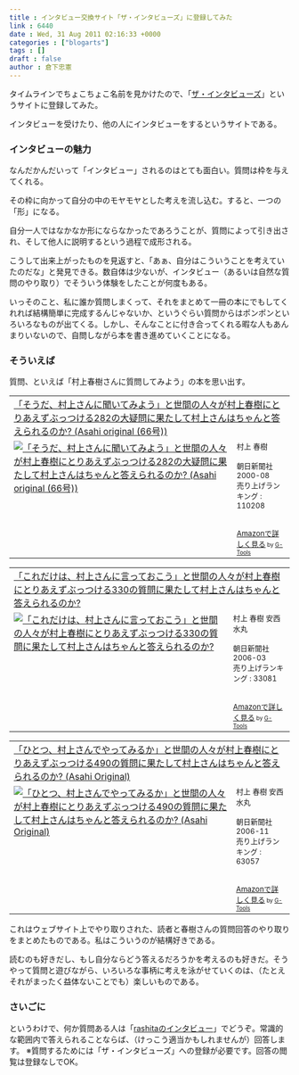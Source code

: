 ```yaml
---
title : インタビュー交換サイト「ザ・インタビューズ」に登録してみた
link : 6440
date : Wed, 31 Aug 2011 02:16:33 +0000
categories : ["blogarts"]
tags : []
draft : false
author : 倉下忠憲
---
```


タイムラインでちょこちょこ名前を見かけたので、「<a href="http://theinterviews.jp/">ザ・インタビューズ</a>」というサイトに登録してみた。

インタビューを受けたり、他の人にインタビューをするというサイトである。

<h3>インタビューの魅力</h3>
なんだかんだいって「インタビュー」されるのはとても面白い。質問は枠を与えてくれる。

その枠に向かって自分の中のモヤモヤとした考えを流し込む。すると、一つの「形」になる。

自分一人ではなかなか形にならなかったであろうことが、質問によって引き出され、そして他人に説明するという過程で成形される。

こうして出来上がったものを見返すと、「あぁ、自分はこういうことを考えていたのだな」と発見できる。数自体は少ないが、インタビュー（あるいは自然な質問のやり取り）でそういう体験をしたことが何度もある。

いっそのこと、私に誰か質問しまくって、それをまとめて一冊の本にでもしてくれれば結構簡単に完成するんじゃないか、というぐらい質問からはポンポンといろいろなものが出てくる。しかし、そんなことに付き合ってくれる暇な人もあんまりいないので、自問しながら本を書き進めていくことになる。

<h3>そういえば</h3>
質問、といえば「村上春樹さんに質問してみよう」の本を思い出す。

<table  border="0" cellpadding="5"><tr><td colspan="2"><a href="http://www.amazon.co.jp/exec/obidos/ASIN/4022721375/goodpic-22/" target="_top">「そうだ、村上さんに聞いてみよう」と世間の人々が村上春樹にとりあえずぶっつける282の大疑問に果たして村上さんはちゃんと答えられるのか? (Asahi original (66号))</a></td></tr><tr><td valign="top"><a href="http://www.amazon.co.jp/exec/obidos/ASIN/4022721375/goodpic-22/" target="_top"><img src="http://ecx.images-amazon.com/images/I/51FMR8974AL._SL160_.jpg" border="0" alt="「そうだ、村上さんに聞いてみよう」と世間の人々が村上春樹にとりあえずぶっつける282の大疑問に果たして村上さんはちゃんと答えられるのか? (Asahi original (66号))" /></a></td><td valign="top"><font size="-1">村上 春樹 <br /><br />朝日新聞社  2000-08<br />売り上げランキング : 110208<br /><br /><br /><a href="http://www.amazon.co.jp/exec/obidos/ASIN/4022721375/goodpic-22/" target="_top">Amazonで詳しく見る</a></font><font size="-2"> by <a href="http://www.goodpic.com/mt/aws/index.html" >G-Tools</a></font></td></tr></table>

<table  border="0" cellpadding="5"><tr><td colspan="2"><a href="http://www.amazon.co.jp/exec/obidos/ASIN/402272319X/goodpic-22/" target="_top">「これだけは、村上さんに言っておこう」と世間の人々が村上春樹にとりあえずぶっつける330の質問に果たして村上さんはちゃんと答えられるのか?</a></td></tr><tr><td valign="top"><a href="http://www.amazon.co.jp/exec/obidos/ASIN/402272319X/goodpic-22/" target="_top"><img src="http://ecx.images-amazon.com/images/I/518CMSAFSYL._SL160_.jpg" border="0" alt="「これだけは、村上さんに言っておこう」と世間の人々が村上春樹にとりあえずぶっつける330の質問に果たして村上さんはちゃんと答えられるのか?" /></a></td><td valign="top"><font size="-1">村上 春樹 安西 水丸 <br /><br />朝日新聞社  2006-03<br />売り上げランキング : 33081<br /><br /><br /><a href="http://www.amazon.co.jp/exec/obidos/ASIN/402272319X/goodpic-22/" target="_top">Amazonで詳しく見る</a></font><font size="-2"> by <a href="http://www.goodpic.com/mt/aws/index.html" >G-Tools</a></font></td></tr></table>

<table  border="0" cellpadding="5"><tr><td colspan="2"><a href="http://www.amazon.co.jp/exec/obidos/ASIN/4022723300/goodpic-22/" target="_top">「ひとつ、村上さんでやってみるか」と世間の人々が村上春樹にとりあえずぶっつける490の質問に果たして村上さんはちゃんと答えられるのか? (Asahi Original)</a></td></tr><tr><td valign="top"><a href="http://www.amazon.co.jp/exec/obidos/ASIN/4022723300/goodpic-22/" target="_top"><img src="http://ecx.images-amazon.com/images/I/5120Z6J89SL._SL160_.jpg" border="0" alt="「ひとつ、村上さんでやってみるか」と世間の人々が村上春樹にとりあえずぶっつける490の質問に果たして村上さんはちゃんと答えられるのか? (Asahi Original)" /></a></td><td valign="top"><font size="-1">村上 春樹 安西 水丸 <br /><br />朝日新聞社  2006-11<br />売り上げランキング : 63057<br /><br /><br /><a href="http://www.amazon.co.jp/exec/obidos/ASIN/4022723300/goodpic-22/" target="_top">Amazonで詳しく見る</a></font><font size="-2"> by <a href="http://www.goodpic.com/mt/aws/index.html" >G-Tools</a></font></td></tr></table>

これはウェブサイト上でやり取りされた、読者と春樹さんの質問回答のやり取りをまとめたものである。私はこういうのが結構好きである。

読むのも好きだし、もし自分ならどう答えるだろうかを考えるのも好きだ。そうやって質問と遊びながら、いろいろな事柄に考えを泳がせていくのは、（たとえそれがまったく益体ないことでも）楽しいものである。

<h3>さいごに</h3>
というわけで、何か質問ある人は「<a href="http://theinterviews.jp/rashita">rashitaのインタビュー</a>」でどうぞ。常識的な範囲内で答えられることならば、（けっこう適当かもしれませんが）回答します。
※質問するためには「ザ・インタビューズ」への登録が必要です。回答の閲覧は登録なしでOK。

